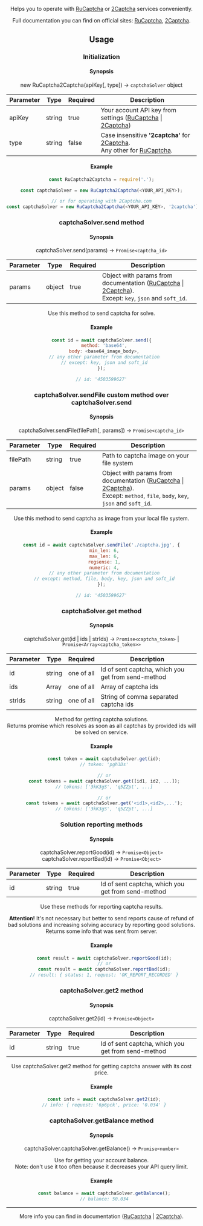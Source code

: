 <header>

Helps you to operate with [RuCaptcha] or [2Captcha] services conveniently.

Full documentation you can find on official sites: [RuCaptcha][RuCaptchaAPI], [2Captcha][2CaptchaAPI].

<installation>

## Usage
### Initialization
#### Synopsis

new RuCaptcha2Captcha(apiKey[, type]) → `captchaSolver` object

| Parameter | Type   | Required | Description
|-----------|--------|----------|-
| apiKey    | string | true     | Your account API key from settings ([RuCaptcha][RuCaptchaSettings] \| [2Captcha][2CaptchaSettings])
| type      | string | false    | Case insensitive **'2captcha'** for [2Captcha].<br>Any other for [RuCaptcha].

#### Example
```js
const RuCaptcha2Captcha = require('.');

const captchaSolver = new RuCaptcha2Captcha(<YOUR_API_KEY>);

// or for operating with 2Captcha.com
const captchaSolver = new RuCaptcha2Captcha(<YOUR_API_KEY>, '2captcha');

```

### captchaSolver.send method
#### Synopsis

captchaSolver.send(params) → `Promise<captcha_id>`

| Parameter | Type   | Required | Description
|-----------|--------|----------|-
| params    | object | true     | Object with params from documentation ([RuCaptcha][RuCaptchaParams] \| [2Captcha][2CaptchaParams]).<br>Except: `key`, `json` and `soft_id`.

Use this method to send captcha for solve.

#### Example
```js
const id = await captchaSolver.send({
  method: 'base64',
  body: <base64_image_body>,
  // any other parameter from documentation
  // except: key, json and soft_id
});

// id: '4503599627'
```

### captchaSolver.sendFile custom method over captchaSolver.send
#### Synopsis

captchaSolver.sendFile(filePath[, params]) → `Promise<captcha_id>`

| Parameter | Type   | Required | Description
|-----------|--------|----------|-
| filePath  | string | true     | Path to captcha image on your file system
| params    | object | false    | Object with params from documentation ([RuCaptcha][RuCaptchaParams] \| [2Captcha][2CaptchaParams]).<br>Except: `method`, `file`, `body`, `key`, `json` and `soft_id`.

Use this method to send captcha as image from your local file system.

#### Example
```js
const id = await captchaSolver.sendFile('./captcha.jpg', {
  min_len: 6,
  max_len: 6,
  regsense: 1,
  numeric: 4,
  // any other parameter from documentation
  // except: method, file, body, key, json and soft_id
});

// id: '4503599627'
```

### captchaSolver.get method
#### Synopsis

captchaSolver.get(id | ids | strIds) → `Promise<captcha_token>` | `Promise<Array<captcha_token>>`

| Parameter | Type      | Required   | Description
|-----------|-----------|------------|-
| id        | string    | one of all | Id of sent captcha, which you get from send-method
| ids       | Array<id> | one of all | Array of captcha ids
| strIds    | string    | one of all | String of comma separated captcha ids

Method for getting captcha solutions.\
Returns promise which resolves as soon as all captchas by provided ids will be solved on service.

#### Example
```js
  const token = await captchaSolver.get(id);
  // token: 'pgh3Ds'

  // or
  const tokens = await captchaSolver.get([id1, id2, ...]);
  // tokens: ['3kK3gS', 'q5ZZpt', ...]

  // or
  const tokens = await captchaSolver.get('<id1>,<id2>,...');
  // tokens: ['3kK3gS', 'q5ZZpt', ...]
```

### Solution reporting methods
#### Synopsis

captchaSolver.reportGood(id) → `Promise<Object>`\
captchaSolver.reportBad(id) → `Promise<Object>`

| Parameter | Type   | Required | Description
|-----------|--------|----------|-
| id        | string | true     | Id of sent captcha, which you get from send-method

Use these methods for reporting captcha results.

**Attention!** It's not necessary but better to send reports cause of refund of bad solutions and increasing solving accuracy by reporting good solutions.\
Returns some info that was sent from server.

#### Example
```js
  const result = await captchaSolver.reportGood(id);
  // or
  const result = await captchaSolver.reportBad(id);
  // result: { status: 1, request: 'OK_REPORT_RECORDED' }
```

### captchaSolver.get2 method
#### Synopsis

captchaSolver.get2(id) → `Promise<Object>`

| Parameter | Type   | Required | Description
|-----------|--------|----------|-
| id        | string | true     | Id of sent captcha, which you get from send-method

Use captchaSolver.get2 method for getting captcha answer with its cost price.

#### Example
```js
  const info = await captchaSolver.get2(id);
  // info: { request: '6p6pck', price: '0.034' }
```

### captchaSolver.getBalance method
#### Synopsis

captchaSolver.captchaSolver.getBalance() → `Promise<number>`

Use for getting your account balance.\
Note: don't use it too often because it decreases your API query limit.

#### Example
```js
  const balance = await captchaSolver.getBalance();
  // balance: 50.034
```

---

More info you can find in documentation ([RuCaptcha][RuCaptchaAPI] | [2Captcha][2CaptchaAPI]).

<noTesting>

<suggestions>

[RuCaptcha]: https://rucaptcha.com
[2Captcha]: https://2captcha.com
[RuCaptchaAPI]: https://rucaptcha.com/api-rucaptcha
[2CaptchaAPI]: https://2captcha.com/2captcha-api
[RuCaptchaSettings]: https://rucaptcha.com/setting
[2CaptchaSettings]: https://2captcha.com/setting
[RuCaptchaParams]: https://rucaptcha.com/api-rucaptcha#normal_post
[2CaptchaParams]: https://2captcha.com/2captcha-api#normal_post
